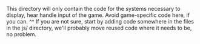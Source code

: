 This directory will only contain the code for the systems
necessary to display, hear handle input of the game.
Avoid game-specific code here, if you can. ^^
If you are not sure, start by adding code somewhere in the files in the
js/ directory, we'll probably move reused code where it needs to be, no problem.

